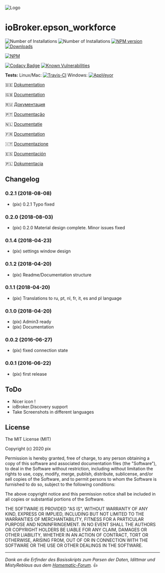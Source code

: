 ![Logo](admin/epson_stylus_px830.png)
# ioBroker.epson_workforce

![Number of Installations](http://iobroker.live/badges/epson_stylus_px830-installed.svg) ![Number of Installations](http://iobroker.live/badges/epson_stylus_px830-stable.svg) [![NPM version](http://img.shields.io/npm/v/iobroker.epson_stylus_px830.svg)](https://www.npmjs.com/package/iobroker.epson_stylus_px830)
[![Downloads](https://img.shields.io/npm/dm/iobroker.epson_stylus_px830.svg)](https://www.npmjs.com/package/iobroker.epson_stylus_px830)

[![NPM](https://nodei.co/npm/iobroker.epson_stylus_px830.png?downloads=true)](https://nodei.co/npm/iobroker.epson_stylus_px830/)

[![Codacy Badge](https://api.codacy.com/project/badge/Grade/827f4b69c4654bd9be86eef485f13b8e)](https://www.codacy.com/app/Pix---/ioBroker.epson_stylus_px830?utm_source=github.com&amp;utm_medium=referral&amp;utm_content=Pix---/ioBroker.epson_stylus_px830&amp;utm_campaign=Badge_Grade)
[![Known Vulnerabilities](https://snyk.io/test/github/Pix---/ioBroker.epson_stylus_px830/badge.svg?targetFile=package.json)](https://snyk.io/test/github/Pix---/ioBroker.epson_stylus_px830?targetFile=package.json)

**Tests:** Linux/Mac: [![Travis-CI](http://img.shields.io/travis/Pix---/ioBroker.epson_stylus_px830/master.svg)](https://travis-ci.org/Pix---/ioBroker.epson_stylus_px830)
Windows: [![AppVeyor](https://ci.appveyor.com/api/projects/status/github/Pix---/ioBroker.epson_stylus_px830?branch=master&svg=true)](https://ci.appveyor.com/project/Pix---/ioBroker-epson_stylus_px830/)

:de: [Dokumentation](/docs/de/doc_epson_stylus_px830_de.md)

:uk: [Documentation](/docs/en/doc_epson_stylus_px830_en.md)

:ru: [Документация](/docs/en/doc_epson_stylus_px830_en.md)

:portugal: [Documentação](/docs/en/doc_epson_stylus_px830_en.md)

:netherlands: [Documentatie](/docs/en/doc_epson_stylus_px830_en.md)

:fr: [Documentation](/docs/en/doc_epson_stylus_px830_en.md)

:it: [Documentazione](/docs/en/doc_epson_stylus_px830_en.md)

:es: [Documentación](/docs/en/doc_epson_stylus_px830_en.md)

:poland: [Dokumentacja](/docs/en/doc_epson_stylus_px830_en.md)

## Changelog
### 0.2.1 (2018-08-08)
* (pix) 0.2.1 Typo fixed

### 0.2.0 (2018-08-03)
* (pix) 0.2.0 Material design complete. Minor issues fixed

### 0.1.4 (2018-04-23)
* (pix) settings window design

### 0.1.2 (2018-04-20)
* (pix) Readme/Documentation structure

### 0.1.1 (2018-04-20)
* (pix) Translations to ru, pt, nl, fr, it, es and pl language

### 0.1.0 (2018-04-20)
* (pix) Admin3 ready
* (pix) Documentation

### 0.0.2 (2016-06-27)
* (pix) fixed connection state

### 0.0.1 (2016-06-22)
* (pix) first release

## ToDo
* Nicer icon !
* ioBroker.Discovery support
* Take Screenshots in different languages

## License

The MIT License (MIT)

Copyright (c) 2020 pix

Permission is hereby granted, free of charge, to any person obtaining a copy
of this software and associated documentation files (the "Software"), to deal
in the Software without restriction, including without limitation the rights
to use, copy, modify, merge, publish, distribute, sublicense, and/or sell
copies of the Software, and to permit persons to whom the Software is
furnished to do so, subject to the following conditions:

The above copyright notice and this permission notice shall be included in all
copies or substantial portions of the Software.

THE SOFTWARE IS PROVIDED "AS IS", WITHOUT WARRANTY OF ANY KIND, EXPRESS OR
IMPLIED, INCLUDING BUT NOT LIMITED TO THE WARRANTIES OF MERCHANTABILITY,
FITNESS FOR A PARTICULAR PURPOSE AND NONINFRINGEMENT. IN NO EVENT SHALL THE
AUTHORS OR COPYRIGHT HOLDERS BE LIABLE FOR ANY CLAIM, DAMAGES OR OTHER
LIABILITY, WHETHER IN AN ACTION OF CONTRACT, TORT OR OTHERWISE, ARISING FROM,
OUT OF OR IN CONNECTION WITH THE SOFTWARE OR THE USE OR OTHER DEALINGS IN THE
SOFTWARE.

---
*Dank an die Erfinder des Basisskripts zum Parsen der Daten, Idittmar und MistyReblaus aus dem [Homematic-Forum](http://homematic-forum.de/forum/viewtopic.php?f=31&t=25140).* :+1: 
